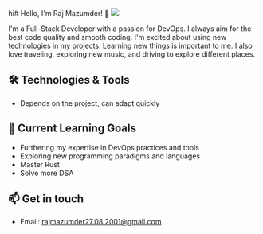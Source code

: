 hi# Hello, I'm Raj Mazumder! 👋 ![](https://komarev.com/ghpvc/?username=RajMazumder18110)


I'm a Full-Stack Developer with a passion for DevOps. I always aim for the best code quality and smooth coding. I'm excited about using new technologies in my projects. Learning new things is important to me. I also love traveling, exploring new music, and driving to explore different places.

## 🛠️ Technologies & Tools

- Depends on the project, can adapt quickly

## 🌱 Current Learning Goals

- Furthering my expertise in DevOps practices and tools
- Exploring new programming paradigms and languages
- Master Rust
- Solve more DSA

## 📫 Get in touch

- Email: rajmazumder27.08.2001@gmail.com
